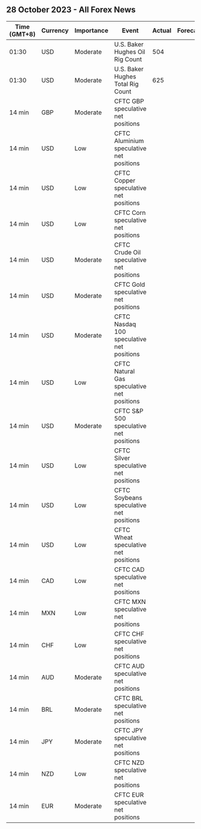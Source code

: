 ## 28 October 2023 - All Forex News

| Time (GMT+8) | Currency | Importance | Event | Actual | Forecast | Previous |
|------|----------|------------|-------|--------|----------|----------|
| 01:30 | USD | Moderate | U.S. Baker Hughes Oil Rig Count | 504 |  | 502 |
| 01:30 | USD | Moderate | U.S. Baker Hughes Total Rig Count | 625 |  | 624 |
| 14 min | GBP | Moderate | CFTC GBP speculative net positions |  |  | -11.2K |
| 14 min | USD | Low | CFTC Aluminium speculative net positions |  |  | 6.4K |
| 14 min | USD | Low | CFTC Copper speculative net positions |  |  | -25.9K |
| 14 min | USD | Low | CFTC Corn speculative net positions |  |  | -62.6K |
| 14 min | USD | Moderate | CFTC Crude Oil speculative net positions |  |  | 306.4K |
| 14 min | USD | Moderate | CFTC Gold speculative net positions |  |  | 112.7K |
| 14 min | USD | Moderate | CFTC Nasdaq 100 speculative net positions |  |  | 14.3K |
| 14 min | USD | Low | CFTC Natural Gas speculative net positions |  |  | -57.3K |
| 14 min | USD | Moderate | CFTC S&P 500 speculative net positions |  |  | -63.2K |
| 14 min | USD | Low | CFTC Silver speculative net positions |  |  | 19.7K |
| 14 min | USD | Low | CFTC Soybeans speculative net positions |  |  | 27.1K |
| 14 min | USD | Low | CFTC Wheat speculative net positions |  |  | -69.2K |
| 14 min | CAD | Low | CFTC CAD speculative net positions |  |  | -48.5K |
| 14 min | MXN | Low | CFTC MXN speculative net positions |  |  | 44.3K |
| 14 min | CHF | Low | CFTC CHF speculative net positions |  |  | -17.1K |
| 14 min | AUD | Moderate | CFTC AUD speculative net positions |  |  | -80.7K |
| 14 min | BRL | Moderate | CFTC BRL speculative net positions |  |  | 3.5K |
| 14 min | JPY | Moderate | CFTC JPY speculative net positions |  |  | -102.7K |
| 14 min | NZD | Low | CFTC NZD speculative net positions |  |  | -5.9K |
| 14 min | EUR | Moderate | CFTC EUR speculative net positions |  |  | 82.4K |
